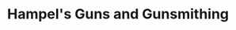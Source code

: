 ---
title: "Hampel's Guns and Gunsmithing"
url: /traverse-city/hampels-guns-and-gunsmithing/
shop: weapons
---